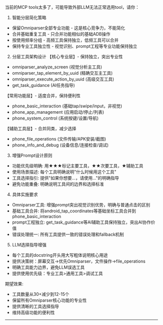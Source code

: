   当前的MCP tools太多了，可能导致外部LLM无法正常选用tool，请你：

  1. 智能分层简化策略
  - 保留Omniparser全部专业功能 - 这是核心竞争力，不能简化
  - 合并基础重复工具 - 只合并功能相似的基础ADB操作
  - 按使用频率分组 - 高频工具保持独立，低频工具可以合并
  - 保持专业工具独立性 - 视觉识别、prompt工程等专业功能保持独立

  2. 分层工具架构设计
  【核心专业层】- 保持独立，突出专业性
  - omniparser_analyze_screen (视觉分析主工具)
  - omniparser_tap_element_by_uuid (精确交互主工具)
  - omniparser_execute_action_by_uuid (高级交互工具)
  - get_task_guidance (AI任务指导)

  【常用功能层】- 适度合并，保持便利性
  - phone_basic_interaction (基础tap/swipe/input，非视觉)
  - phone_app_management (应用启动/停止/列表)
  - phone_system_control (系统按键/设置/导航)

  【辅助工具层】- 合并同类，减少选择
  - phone_file_operations (文件传输/APK安装/截图)
  - phone_info_and_debug (设备信息/连接检查/调试)

  3. 增强Prompt设计原则
  - 功能优先级明确: 用★★★标记主要工具，★★次要工具，★辅助工具
  - 使用场景描述: 每个工具明确说明"什么时候用这个工具"
  - 工具选择指引: 提供"如果你想要...，请使用..."的明确指导
  - 避免功能重叠: 明确说明工具间的边界和选择标准

  4. 具体实施要求
  - Omniparser工具: 增强prompt突出视觉识别优势，明确与普通点击的区别
  - 基础工具合并: 将android_tap_coordinates等基础坐标工具合并到phone_basic_interaction
  - prompt工程独立: get_task_guidance等AI辅助工具保持独立，突出AI协作价值
  - 错误处理统一: 所有工具提供一致的错误处理和fallback机制

  5. LLM选择指导增强
  - 每个工具的docstring开头用大写粗体说明核心用途
  - 提供决策树：屏幕交互→优先Omniparser，文件操作→file_operations
  - 明确工具能力边界，避免LLM误选工具
  - 提供使用优先级：专业工具>通用工具>调试工具

  期望效果:
  - 工具数量从30+减少到12-15个
  - 保留所有Omniparser核心功能的专业性
  - 提供清晰的工具选择指导
  - 维持高级功能的便利性


-----